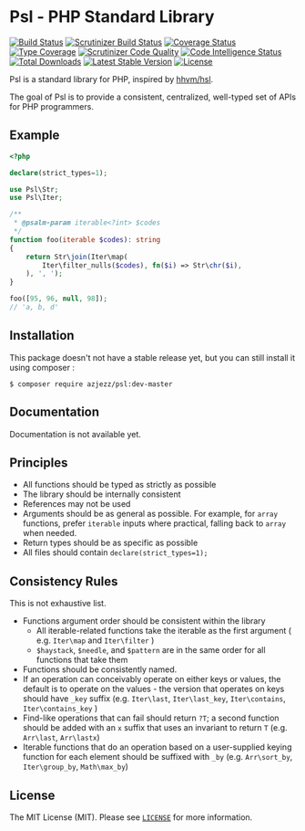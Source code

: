 # Psl - PHP Standard Library

[![Build Status](https://travis-ci.org/azjezz/psl.svg?branch=master)](https://travis-ci.org/azjezz/psl)
[![Scrutinizer Build Status](https://scrutinizer-ci.com/g/azjezz/psl/badges/build.png?b=master)](https://scrutinizer-ci.com/g/azjezz/psl/build-status/master)
[![Coverage Status](https://coveralls.io/repos/github/azjezz/psl/badge.svg?branch=master)](https://coveralls.io/github/azjezz/psl?branch=master)
[![Type Coverage](https://shepherd.dev/github/azjezz/psl/coverage.svg)](https://shepherd.dev/github/azjezz/psl)
[![Scrutinizer Code Quality](https://scrutinizer-ci.com/g/azjezz/psl/badges/quality-score.png?b=master)](https://scrutinizer-ci.com/g/azjezz/psl/?branch=master)
[![Code Intelligence Status](https://scrutinizer-ci.com/g/azjezz/psl/badges/code-intelligence.svg?b=master)](https://scrutinizer-ci.com/code-intelligence)
[![Total Downloads](https://poser.pugx.org/azjezz/psl/d/total.svg)](https://packagist.org/packages/azjezz/psl)
[![Latest Stable Version](https://poser.pugx.org/azjezz/psl/v/stable.svg)](https://packagist.org/packages/azjezz/psl)
[![License](https://poser.pugx.org/azjezz/psl/license.svg)](https://packagist.org/packages/azjezz/psl)

Psl is a standard library for PHP, inspired by [hhvm/hsl](https://github.com/hhvm/hsl).

The goal of Psl is to provide a consistent, centralized, well-typed set of APIs for PHP programmers.

## Example
```php
<?php

declare(strict_types=1);

use Psl\Str;
use Psl\Iter;

/**
 * @psalm-param iterable<?int> $codes
 */
function foo(iterable $codes): string
{
    return Str\join(Iter\map(
        Iter\filter_nulls($codes), fn($i) => Str\chr($i),
    ), ', ');
}

foo([95, 96, null, 98]);
// 'a, b, d'
```

## Installation

This package doesn't not have a stable release yet, but you can still install it using composer :

```console
$ composer require azjezz/psl:dev-master
```

## Documentation

Documentation is not available yet.

## Principles

 - All functions should be typed as strictly as possible
 - The library should be internally consistent
 - References may not be used
 - Arguments should be as general as possible. For example, for `array` functions, prefer `iterable` inputs where practical, falling back to `array` when needed.
 - Return types should be as specific as possible
 - All files should contain `declare(strict_types=1);`

## Consistency Rules

This is not exhaustive list.

 - Functions argument order should be consistent within the library
   - All iterable-related functions take the iterable as the first argument ( e.g. `Iter\map` and `Iter\filter` )
   - `$haystack`, `$needle`, and `$pattern` are in the same order for all functions that take them
 - Functions should be consistently named.
 - If an operation can conceivably operate on either keys or values, the default is to operate on the values - the version that operates on keys should have `_key` suffix (e.g. `Iter\last`, `Iter\last_key`, `Iter\contains`, `Iter\contains_key` )
 - Find-like operations that can fail should return `?T`; a second function should be added with an `x` suffix that uses an invariant to return `T` (e.g. `Arr\last`, `Arr\lastx`)
 - Iterable functions that do an operation based on a user-supplied keying function for each element should be suffixed with `_by` (e.g. `Arr\sort_by`, `Iter\group_by`, `Math\max_by`)

## License

The MIT License (MIT). Please see [`LICENSE`](./LICENSE) for more information.
